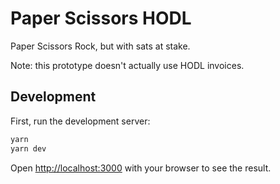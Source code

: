 # Paper Scissors HODL

Paper Scissors Rock, but with sats at stake.

Note: this prototype doesn't actually use HODL invoices.

## Development

First, run the development server:

```bash
yarn
yarn dev
```

Open [http://localhost:3000](http://localhost:3000) with your browser to see the result.
